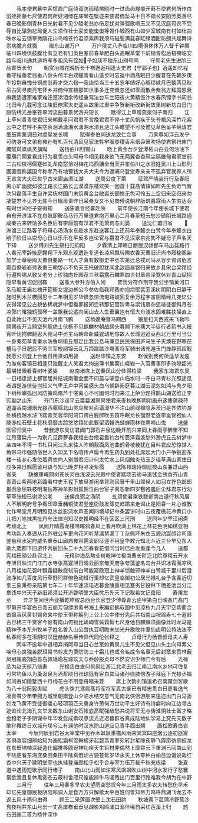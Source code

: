 <!-- { "loadSidebar": true } -->
　　我本使君幕中客惯趋广庭侍双防雨晴拂晓时一过齿齿屐痕开藓石使君何所作白羽摇摇藤七尺使君何所好湘缥在床琴在壁迩来使君偶坠马十日不踏长安陌芳英落尽春已晚影倒青林日光射君不见少陵老翁亦伤足犹对骅骝歌喷玉又不见汉庭司农不受辱自比辕驹悲局促人生须作壮士豪安能蚩蚩等胥仆城西有山如少室城南有村如杜曲映水岩云锁翠微隔花山鸟啼苍竹君须乘舆我须马磁甖满载春缸绿酒酣防劒共起舞诗祟病魔齐就戮
　　赠东山谢万户
　　万户侯丈八矛临川四境俱休休万人督千钟粟临川四境俱鼓腹壮有立老有归英巨峯前春草肥白头髙眠草堂下前植青松后梧槚临安路与临川通共道将军多祖风有侄如子如琰不独东山别号同
　　守郭老先生进阶三品寄贺长句
　　朝赏冶城花晩折长干栁邂逅相逢太史君【守郭子也】逍遥却忆程番守程番老翁垂八龄头颅半白双瞳青看山逺步时忘返中酒髙眠日少醒昔在先朝岁庚午投荆自愧分铜虎翁寿才交六旬一我齿恰当三十五忘年结好心绸缪峡月巴猿两见秋吊古同寻庾亮宅怀乡并倚仲宣楼那知世事多迁变倐忽还如零雨散金紫翁方拜国恩衰麻我适遭家难家难迍邅涕泪余传经重驾法台车兰阳夜火黄精饭汴水春风锦字书问翁北归今几载可念江陵旧僚宷太史遥从故里过里中争贺新衔改新衔故里树新坊白日门庭防绣光岳峯苍翠河流曲暮景优游共短长
　　赋得江上草赠燕泉何子南归
　　江上草何青青使君归来朝戴星问君君不言挽君君不停十丈风帆疾于矢苍梧风深竹花紫云中之君呼不来空余泪满潇湘水潇湘水清且涟江头瞻望不可及惟见草色呈芊绵请君细鼓南薰调日对虞皇发长啸
　　赋得泰伯祠送龙致仁佥事
　　万乘尊如浮云发乎可防身可文弟有雍孙有札百代清风见家法牲牢腯黍稷香帛烟袅箫吹扬使君祭扫庙门掩隂风飒飒灵旗飐
　　送钱伯川归锡山
　　晓上黄金台夕登潭柘山白云何油油下覆鴈门闗爱君此行为君羡白头阿母今相见我身欲飞无两翼杳杳风尘隔畿甸君家堂前二古松枝柯偃蹇如虬龙南窓恰对梅花坞西牗全当天井峯伯川之水旧姓吴川上山形列画圗昔称譲国今称孝乃有地曹钱大夫大夫今为返哺乌登堂寿亲亲不孤弃官就养人所无谁言大夫已矣乎古来廊庙须江湖
　　送周公度下第
　　征驾严晓装行行及春阳离心旷幽邈如彼江路长江路长云漠漠东楼欢笑一回首十载髙情镇如昨先生负竒气胷次何磊落平生自许梁栋材国门未筑黄金台敝裘长劒惨无色可怜五上空归来空归来勿凄楚君不见齐无盐今日椒房贵昨日采桑女又不见商傅说朝辞版筑暮霖雨人生穷达会有时世间俗子安得知
　　送陈嘉言经畧赴陜
　　前年使长江南今年使长城下使君自有开济谋不在舟航即鞍马马行万里道君抱万里心二月春草短云愁沙碛阴长城路通咸秦古来转饷多名臣后有李唐前有汉君不见萧何与刘晏
　　送沈仁甫归省
　　洲渡三江路客子将母心汤汤水东赴水东赴送客江上还前年奉觞衣白鹭今年奉觞衣白鹇子阶日以崇母心日以乐乐在平反多岂论官与爵君不见汉家京兆隽不疑母子声名天下知
　　送少傅刘先生祭扫归钧阳
　　夕霖清上郊朝日丽层汉倾都车马出载路行人看元宰辞掖庭翺翔下东观东观逶迤复道长凉风飘转赐衣香天曹旧识尚书履秘阁新加学士章秘阁天曹俱要路一代人才真有数御史中丞次第迁总戎司马从容步谔谔危言震百僚岩岩师表重三朝啓心不负天王托破胆犹闻北敌謡昼锦归来故乡县宋台梁馆经行遍帑锡从敎父老分上珍独向丘园荐三秋霜露石麟寒四世封章帝泽寛休对青山赋招隐早看黄诏促回鞍
　　送髙大参升方伯入闽
　　昔我分符作荆守我公坐镇黄河口系马殷王庙左槐开筵衞女堤边栁公今参佐临我邦我亦抱疴眠芸窓溪树阴阴白日静干旌时到木兰艭回思十二年相见岁华倐忽惊流电路岐回复余万程宇宙阴晴经几变忆公安得常见公古貌依稀魂梦中但看邸报知迁转那记官阶卑与崇饯賔杂遝喧徒御斜月苍凉郭门曙独鹤孤琴一盖飘我公逺向闽山去人生垂翼岂有恒大舟浅水固难胜扶摇直上自此始公不见天池六月南飞鹏
　　送杨邃庵督马闗西
　　狼星扫天西戎来飞勒叩闗闗夜开当闗空列貔虎士伏枥不见麒麟材朝战闗头暮闗下疮痍大半徒行者箭书入报宵旰忧拊髀翻思大宛马中丞主马朝命新威霆动地惊故人长城迢迢亘西北万里可当公一身秦苑草青秦水防鲁坰衞丘那足比我公息马兼息民民保田庐马生子天燠在野寒在槽马子日肥民不劳三军校阅锦云乱万蹄蹴踏沙塲髙将军骑出诸羌遁玉门烽静班超觐我愿公归登上台他日用贤如用骏
　　送赵华镇之东安
　　赵侯别我何所适华发逺为淮甸客镇日相逢只独醒主人笑君太拘迫簿书集案山嵯峩一入官曹事即多驹隙韶光最堪惜眼看春树叶婆娑
　　赵南渚席上送秦凤山分体得柏梁
　　我家东海君东吴一日相逢游上都官居并结城南衢会面不问晨与晡登山临水时一呼白马青衫光照途见者谓是游侠徒岂知义气卑王卢中宵坐感头白乌朝辞阙庭暮江湖云泥忽如鸿与鳬夕阳下树秋巘孤回风防策鸣脩芦于嗟离心不可圗何时归来江上舻分题得鹊山湖送维正李宪副之山东
　　齐门东沙迳平云羃羃湖冥冥使君来麦秋晚栁阴阴画舟逺痩蒲疎荇逗遛香南浦烟光接西堰堰北山灵鸟聚对面潺湲华不注山前绿稼隐茅茨旧是齐侬钓游处横桡越水浒飞踏青芙蓉华阳洞口跨白鹿醉吹玉笛呼眠龙长镵野老逐李邕锦袍仙人随赤松石壁土花秋靡靡古踪悠悠镇如此要留洒翰洗蛙蝉雨林夜黒啼山鬼
　　送盛医官归吴中
　　昔我游东吴访君阊门郭石井泉边晚开酌兴来同上春雨亭醉里不知江月落扁舟一为别几见薜萝春我绾曲台绶君垂钓台纶震泽霜波愁外渺虎丘云树梦中亲四年不得一书札只问江头来往人昨朝觌面凤池曲鹤骨棱棱犹在目料君应恐惊世人角带乌巾强随俗世人久知吴下名喧传卢扁今再生药丸到处衽席起大门小户争扳迎东楼一夜乡心发忽着荷衣向人别憎君归计何太忙水上风烟触炎热玉芝瑶草满山家住日应多来日賖愿留丹诀与知已晚岁相寻凌紫霞
　　送陈邦瑞侍御巡按山东兼过山西省亲
　　缺蟾堕崦闗树苍长河白浅波云光殿中使者踏晓去骄马逺饯金绣香齐山青青晋山紫两地彩躔看柱史王程下放昼游闲凖背刚风蓦千里山郊候人如羽立狞色邮郎报函急屈轶枝明海岳寒神羊影射狐狸泣曲台宦子离怨新四岁簪袍羞后尘拜君东行勿草草张桓已谢滂公老
　　送侯良弼之汤阴
　　虬须使君乘铁騘邺南古道行秋风居人不解明府号争看印章垂赭铜使君登座衙鼓发簿吏趋蹡来走谒止是阳春一片心谁教化作琴堂月月明照见氷丝影流水声髙闻四境却记中条罢讲时山云夜覆檐花冷黄口小儿把刀笔抹黒批丹夸法律岂知汉吏推明经不在区区三尺刑
　　送同年少宰汪闲斋考绩北上
　　凤阙开晴霞龙楼啼曙鸦春风上春月吹满上林花上林花色明如绣亚相考功新入奏遥从花外驻公车更向花间听禁漏禁漏丁丁杂佩环朱衣玉貌动宸顔铨司藻鉴悬秋水宪府威名重泰山廊庙雍容需衮职征迎不用皇华敕元知北斗近三台早见东人歌九罭都下旧游怀丙辰回头二十九回春看花借问当时侣白发重逢今几人
　　送都宪梅田顔公赴召北上
　　元精钟海岳勲业树乾坤位极南曹长阶迁北院尊晴云开水寺旭日映江门江门水寺张髙宴旭日晴云丽京甸天府争夸藻鉴名乌台共识冰霜面凉风八月桂始花碧叶飘霜疑散霞轼前白鹭能窥隐冠上神羊惯触邪神羊白鹭威千里川后澄波净如几百度风行草野间群僚色动班行里却忆武皇临御初公居光禄礼台予含香近切奎三象秉笏亲陪第七车二十年华速流电迟暮金陵重相见蹇劣甘投林下栖差池岂分江臯饯中兴天子新旧邦须公开济啓明堂大臣忧乐先天下记取希文记岳阳
　　寿屠左丞
　　异才生间世声业播乾坤权总西台长官登少傅尊青云连甲第白日映髙门髙门甲第开华宴白日青云丽芳甸缥缈鸾书海上来蹁跹鹤驭圗中见凉秋九月天宇空紫衢合沓飘香风黄封锡命来中使玉带称觞列上公上公中使分先后共指南山祝眉寿七十遐龄古已稀三千贺客今谁有南山何物比嶙峋雪鬓霜髯七尺身他日麒麟须画像此时龙马是精神予本东州牧羊子姓名曽入山公啓执豆叨瞻末坐光升歌敢并羣仙齿明公持法法不私春阳多在沍阴时汉廷赫赫名臣传异代同伦张释之
　　贞母行为杨晋叔母夫人寿
　　同牢不逾年中道相弃捐阿母当日心兰室如黄泉儿生不见父但见山头土向母索父啼母心良独苦脱珥易书剪发为羮防防三十霜儿也成令名成令名事元后封章来贲林薮凤冠峩峩翔白首右佩瑶瑜左琼玖天与乔龄报贞母不然安识少师门今有后
　　光禄丞为赵天挺乃翁寿
　　光禄丞白发何毵毵壮游江北老去归江南江南水乡地可住复可常钓鱼以为羮汲泉为酒浆晓日张琼筵有客白其马诸孙绕膝傍游子拜庭下光禄丞福如冈寿如陵墅西十月梅花白不用登舟唱采菱
　　席上次韵刘镇逺希召南雍剑客歌为八十翁阮毅夫赋
　　虎头突兀鸢肩髙将军将军真古豪已有精忠贯白日更看逸气凌青霄少年带劒方城里朝猎登山夕临水结交意气无南北侠侣游朋来逺迩出门白马骄如龙飞黄不受徒御砻心轻项羽匹夫勇身许萧何万世功平生好诗有诗癖时向江边寻古迹谁论北海孔文举未数东山谢安石帐底髙眠强敌愁共说将军无与俦淮阴壮士富才略会稽老子多阴谋中年华发忽成素叹息流光近迟暮辟谷真成陆地仙学易上究先天数子歌孙舞终日欢城有堞兮江有澜他时汉水防山道应见青牛西出闗
　　画松歌寿白岩太宰
　　今辰何辰到岩谷太宰堂中见乔木飒飒重檐风雨来冥冥四座烟云逐初筵賔客俱改容细辨始知为画松霜柯雪榦槎牙起碧茑青萝宛转封星除夜静飞霹雳彷佛蛟龙在东壁培植深疑造化偏推移颇讶神功疾天生钜材非偶然上摩霄云下重渊已阅南山到平陆更看东海变桑田桑田平陆真俄顷古貌苍髯岁华永天上休夸种白榆日边谩说栽红杏中兴天子建明堂宰也执珪登庙廊松乎松乎合与宰为伍万载千秋充栋梁
　　张夏道中遇雨短歌示同行诸子
　　南山北山雨如注寒风飒飒吹山树中河水发行子愁褰裳欲渡且复休黒雾苍云蔽村舍咫尺谁能辨牛马嗟哉出门百里行路难我今胡为在中野
　　三月行
　　往年三月春多旱农夫望雨空愁叹今年三月雨太多农夫转愁伤早禾却忆先皇御宸极阴阳和调人足食万方只解歌太平百姓何曽知帝力鸣呼鼎湖飞龙去不返五风十雨何由得
　　题王二采莲圗次壁上沈石田韵
　　秋塘露下菰蒲冷野鹜沙鳬夜相并东山月出一丈髙岸栁垂垂见疎影鸡鸣浦口渔伴稀自采红莲溪上归
　　题石田画二首为杨仲深作

